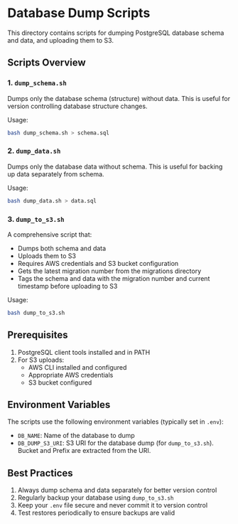 # Database Dump Scripts

This directory contains scripts for dumping PostgreSQL database schema and data, and uploading them to S3.

## Scripts Overview

### 1. `dump_schema.sh`
Dumps only the database schema (structure) without data. This is useful for version controlling database structure changes.

Usage:
```bash
bash dump_schema.sh > schema.sql
```

### 2. `dump_data.sh`
Dumps only the database data without schema. This is useful for backing up data separately from schema.

Usage:
```bash
bash dump_data.sh > data.sql
```

### 3. `dump_to_s3.sh`
A comprehensive script that:
- Dumps both schema and data
- Uploads them to S3
- Requires AWS credentials and S3 bucket configuration
- Gets the latest migration number from the migrations directory
- Tags the schema and data with the migration number and current timestamp before uploading to S3

Usage:
```bash
bash dump_to_s3.sh
```

## Prerequisites

1. PostgreSQL client tools installed and in PATH
2. For S3 uploads:
   - AWS CLI installed and configured
   - Appropriate AWS credentials
   - S3 bucket configured

## Environment Variables

The scripts use the following environment variables (typically set in `.env`):
- `DB_NAME`: Name of the database to dump
- `DB_DUMP_S3_URI`: S3 URI for the database dump (for `dump_to_s3.sh`). Bucket and Prefix are extracted from the URI.
## Best Practices

1. Always dump schema and data separately for better version control
2. Regularly backup your database using `dump_to_s3.sh`
3. Keep your `.env` file secure and never commit it to version control
4. Test restores periodically to ensure backups are valid
